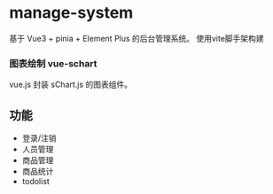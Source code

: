 # manage-system
基于 Vue3 + pinia + Element Plus 的后台管理系统。
使用vite脚手架构建

### 图表绘制 vue-schart
vue.js 封装 sChart.js 的图表组件。

## 功能
- 登录/注销
- 人员管理
- 商品管理
- 商品统计
- todolist
